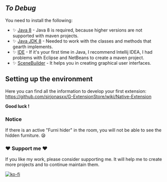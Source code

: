 ## _To Debug_

You need to install the following:

- ✨ [Java 8] - Java 8 is required, because higher versions are not supported with maven projects.
- ✨ [Java JDK 8] - Needed to work with the classes and methods that gearth implements.
- ✨ [IDE] - If it's your first time in Java, I recommend Intellij IDEA,
  I had problems with Eclipse and NetBeans to create a maven project.
- ✨ [SceneBuilder] - It helps you in creating graphical user interfaces.

## Setting up the environment

Here you can find all the information to develop your first extension: https://github.com/sirjonasxx/G-ExtensionStore/wiki/Native-Extension

**Good luck !**

[//]: # (These are reference links used in the body of this note and get stripped out when the markdown processor does its job. There is no need to format nicely because it shouldn't be seen. Thanks SO - http://stackoverflow.com/questions/4823468/store-comments-in-markdown-syntax)

[SceneBuilder]: <https://gluonhq.com/products/scene-builder/>
[git-repo-url]: <https://github.com/joemccann/dillinger.git>
[IDE]: <https://www.jetbrains.com/es-es/idea/download/#section=windows>
[Java 8]: <https://www.java.com/es/download/ie_manual.jsp>
[Java JDK 8]: <https://www.oracle.com/co/java/technologies/javase/javase8-archive-downloads.html>

### Notice
If there is an active "Furni hider" in the room, you will not be able to see the hidden furniture. 😪

### ❤️ Support me ❤️
If you like my work, please consider supporting me. It will help me to create more projects and to continue maintain them.

[![ko-fi](https://www.ko-fi.com/img/githubbutton_sm.svg)](https://www.buymeacoffee.com/julianty)